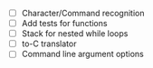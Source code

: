 - [ ] Character/Command recognition 
- [ ] Add tests for functions
- [ ] Stack for nested while loops
- [ ] to-C translator
- [ ] Command line argument options
